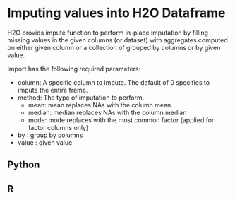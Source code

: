 # Imputing values into H2O Dataframe #

H2O provids impute function to perform in-place imputation by filling missing values in the given columns (or dataset) with aggregates computed on either given column or a collection of grouped by columns or by given value.

Import has the following required parameters:

- column: A specific column to impute. The default of 0 specifies to impute the entire frame.
- method: The type of imputation to perform. 
  - mean: mean replaces NAs with the column mean
  - median: median replaces NAs with the column median
  - mode: mode replaces with the most common factor (applied for factor columns only)
- by : group by columns
- value : given value

## Python ##



## R ## 
